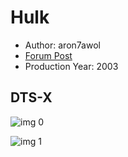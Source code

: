 # Hulk

* Author: aron7awol
* [Forum Post](https://www.avsforum.com/threads/bass-eq-for-filtered-movies.2995212/post-58285966)
* Production Year: 2003

## DTS-X

![img 0](https://i.imgur.com/HQfSm1S.jpg)

![img 1](https://i.imgur.com/Ws2NWJC.jpg)

